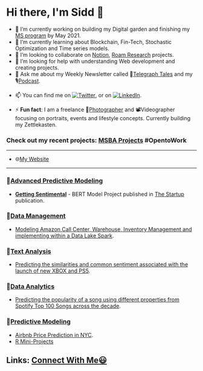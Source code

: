 # Hi there, I'm Sidd 👋 


- 🔭 I’m currently working on building my Digital garden and finishing my [MS program](https://www.mccombs.utexas.edu/Master-of-Science-in-Business-Analytics) by May 2021.
- 🌱 I’m currently learning about Blockchain, Fin-Tech, Stochastic Optimization and Time series models.
- 👯 I’m looking to collaborate on [Notion](https://www.notion.so/), [Roam Research](https://roamresearch.com./) projects.
- 🤔 I’m looking for help with understanding Web development and creating projects.
- 💬 Ask me about my Weekly Newsletter called 📧[Telegraph Tales](https://www.getrevue.co/profile/siddhant-chauhan) and my 🎙[Podcast](https://anchor.fm/pure-entropy).
<!-- Actual text -->

- 📫 You can find me on [![Twitter][1.2]][1], or on [![LinkedIn][2.2]][2].

<!-- Icons -->

[1.2]: http://i.imgur.com/wWzX9uB.png (twitter icon without padding)
[2.2]: https://raw.githubusercontent.com/MartinHeinz/MartinHeinz/master/linkedin-3-16.png (LinkedIn icon without padding)

<!-- Links to your social media accounts -->

[1]: https://twitter.com/Sidd_z_chauhan
[2]: https://www.linkedin.com/in/siddhant-c-177ba0108/
  
- ⚡ **Fun fact**: I am a freelance 📸[Photographer](https://www.instagram.com/sidd_z_chauhan/) and 📽Videographer focusing on portraits, events and lifestyle concepts. Currently building my Zettlekasten.

### Check out my recent projects: [MSBA Projects](https://github.com/siddchauhan77/MSBA-UT-Austin) #OpentoWork

-------------------------------------------------------------------------------------------------------
- 🌐[My Website](https://www.siddhantchauhan.com/)
-------------------------------------------------------------------------------------------------------

### 🔸[Advanced Predictive Modeling](https://github.com/siddchauhan77/MSBA-UT-Austin/tree/main/APM(Advanced%20Predictive%20Modeling))
- __[Getting Sentimental](https://github.com/siddchauhan77/MSBA-UT-Austin/blob/main/APM(Advanced%20Predictive%20Modeling)/APM%20Project/Getting%20Sentimental.pdf)__ - BERT Model Project published in [The Startup](https://medium.com/swlh/getting-sentimental-34f69910312c) publication.


### 🔸[Data Management](https://github.com/siddchauhan77/MSBA-UT-Austin/tree/main/Data%20Management) 
- [Modeling Amazon Call Center, Warehouse, Inventory Management and implementing within a Data Lake Spark](https://github.com/siddchauhan77/MSBA-UT-Austin/blob/main/Data%20Management/Data%20Management%20Project/Data%20Management%20Project.pdf).

### 🔸[Text Analysis](https://github.com/siddchauhan77/MSBA-UT-Austin/tree/main/TextAnalysis) 
- [Predicting the similarities and common sentiment associated with the launch of new XBOX and PS5](https://github.com/siddchauhan77/MSBA-UT-Austin/tree/main/TextAnalysis/Text%20Analysis%20Project).

### 🔸[Data Analytics](https://github.com/siddchauhan77/MSBA-UT-Austin/tree/main/Data%20Analytics%20-%20Summer)

- [Predicting the popularity of a song using different properties from Spotify Top 100 Songs across the decade](https://github.com/siddchauhan77/MSBA-UT-Austin/blob/main/Data%20Analytics%20-%20Summer/DA%20-%20Spotify%20Project/Spotify_Group_Project.pdf).

### 🔸[Predictive Modeling](https://github.com/siddchauhan77/MSBA-UT-Austin/tree/main/Predictive%20Modeling%20-Summer)
- [Airbnb Price Prediction in NYC](https://github.com/siddchauhan77/MSBA-UT-Austin/blob/main/Predictive%20Modeling%20-Summer/Airbnb%20in%20NYC%20Prices.pdf).
- [R Mini-Projects](https://github.com/AmberCXX/UTMSBA_STA380_Part2_exercise)


## Links: [Connect With Me😃](https://linqapp.com/siddhant_chauhan)









